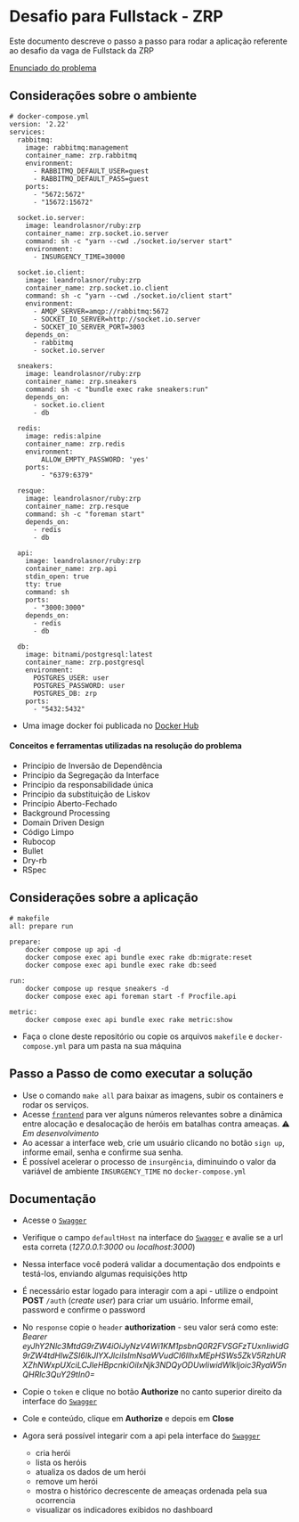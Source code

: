 # Desafio para Fullstack - ZRP

Este documento descreve o passo a passo para rodar a aplicação referente ao desafio da vaga de Fullstack da ZRP

[Enunciado do problema](https://zrp.github.io/challenges/dev/)

## Considerações sobre o ambiente

```
# docker-compose.yml
version: '2.22'
services:
  rabbitmq:
    image: rabbitmq:management
    container_name: zrp.rabbitmq
    environment:
      - RABBITMQ_DEFAULT_USER=guest
      - RABBITMQ_DEFAULT_PASS=guest
    ports:
      - "5672:5672"
      - "15672:15672"

  socket.io.server:
    image: leandrolasnor/ruby:zrp
    container_name: zrp.socket.io.server
    command: sh -c "yarn --cwd ./socket.io/server start"
    environment:
      - INSURGENCY_TIME=30000

  socket.io.client:
    image: leandrolasnor/ruby:zrp
    container_name: zrp.socket.io.client
    command: sh -c "yarn --cwd ./socket.io/client start"
    environment:
      - AMQP_SERVER=amqp://rabbitmq:5672
      - SOCKET_IO_SERVER=http://socket.io.server
      - SOCKET_IO_SERVER_PORT=3003
    depends_on:
      - rabbitmq
      - socket.io.server

  sneakers:
    image: leandrolasnor/ruby:zrp
    container_name: zrp.sneakers
    command: sh -c "bundle exec rake sneakers:run"
    depends_on:
      - socket.io.client
      - db

  redis:
    image: redis:alpine
    container_name: zrp.redis
    environment:
        ALLOW_EMPTY_PASSWORD: 'yes'
    ports:
        - "6379:6379"

  resque:
    image: leandrolasnor/ruby:zrp
    container_name: zrp.resque
    command: sh -c "foreman start"
    depends_on:
      - redis
      - db

  api:
    image: leandrolasnor/ruby:zrp
    container_name: zrp.api
    stdin_open: true
    tty: true
    command: sh
    ports:
      - "3000:3000"
    depends_on:
      - redis
      - db

  db:
    image: bitnami/postgresql:latest
    container_name: zrp.postgresql
    environment:
      POSTGRES_USER: user
      POSTGRES_PASSWORD: user
      POSTGRES_DB: zrp
    ports:
      - "5432:5432"
```

* Uma image docker foi publicada no [Docker Hub](https://hub.docker.com/layers/leandrolasnor/ruby/zrp/images/sha256-ce5bc45ff7c8721df11ff6fcc61a4e6a578ad314594f90a8af9904e4c4c9ee42?context=explore)

#### Conceitos e ferramentas utilizadas na resolução do problema
* Princípio de Inversão de Dependência
* Princípio da Segregação da Interface
* Princípio da responsabilidade única
* Princípio da substituição de Liskov
* Princípio Aberto-Fechado
* Background Processing
* Domain Driven Design
* Código Limpo
* Rubocop
* Bullet
* Dry-rb
* RSpec

## Considerações sobre a aplicação

```
# makefile
all: prepare run

prepare:
	docker compose up api -d
	docker compose exec api bundle exec rake db:migrate:reset
	docker compose exec api bundle exec rake db:seed

run:
	docker compose up resque sneakers -d
	docker compose exec api foreman start -f Procfile.api

metric:
	docker compose exec api bundle exec rake metric:show
```

* Faça o clone deste repositório ou copie os arquivos `makefile` e `docker-compose.yml` para um pasta na sua máquina

## Passo a Passo de como executar a solução

* Use o comando `make all` para baixar as imagens, subir os containers e rodar os serviços.
* Acesse [`frontend`](http://localhost:3001) para ver alguns números relevantes sobre a dinâmica entre alocação e desalocação de heróis em batalhas contra ameaças. :warning: _Em desenvolvimento_
* Ao acessar a interface web, crie um usuário clicando no botão `sign up`, informe email, senha e confirme sua senha.
* É possível acelerar o processo de `insurgência`, diminuindo o valor da variável de ambiente `INSURGENCY_TIME` no `docker-compose.yml`

## Documentação

* Acesse o [`Swagger`](http://localhost:3000/api-docs)
* Verifique o campo `defaultHost` na interface do [`Swagger`](http://localhost:3000/api-docs) e avalie se a url esta correta (_127.0.0.1:3000_ ou _localhost:3000_)

* Nessa interface você poderá validar a documentação dos endpoints e testá-los, enviando algumas requisições http
* É necessário estar logado para interagir com a api - utilize o endpoint **POST** `/auth` (_create user_) para criar um usuário. Informe email, password e confirme o password
* No `response` copie o `header` **authorization** - seu valor será como este: *Bearer eyJhY2Nlc3MtdG9rZW4iOiJyNzV4Wi1KM1psbnQ0R2FVSGFzTUxnIiwidG9rZW4tdHlwZSI6IkJlYXJlciIsImNsaWVudCI6IlhxMEpHSWs5ZkV5RzhURXZhNWxpUXciLCJleHBpcnkiOiIxNjk3NDQyODUwIiwidWlkIjoic3RyaW5nQHRlc3QuY29tIn0=*
* Copie o `token` e clique no botão **Authorize** no canto superior direito da interface do [`Swagger`](http://localhost:3000/api-docs)
* Cole e conteúdo, clique em **Authorize** e depois em **Close**
* Agora será possível integarir com a api pela interface do [`Swagger`](http://localhost:3000/api-docs)

    - cria herói
    - lista os heróis
    - atualiza os dados de um herói
    - remove um herói
    - mostra o histórico decrescente de ameaças ordenada pela sua ocorrencia
    - visualizar os indicadores exibidos no dashboard
